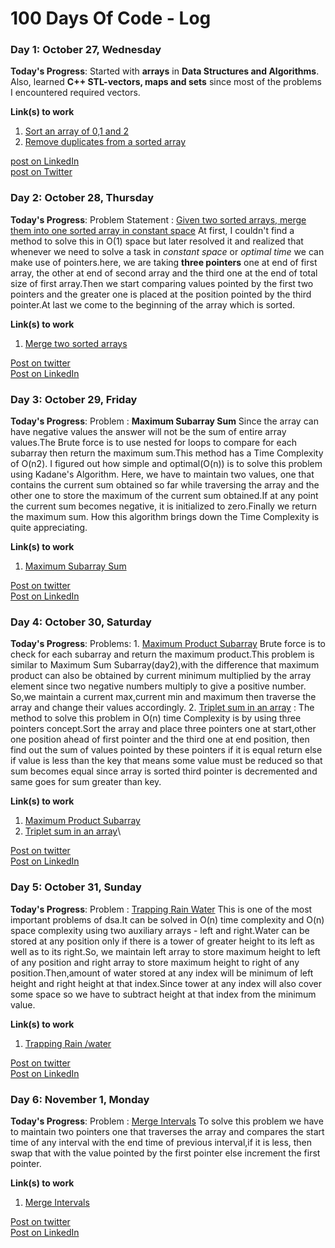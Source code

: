 # 100 Days Of Code - Log
### Day 1: October 27, Wednesday

**Today's Progress**: Started with **arrays** in **Data Structures and Algorithms**.\
                     Also, learned **C++ STL-vectors, maps and sets** since most of the problems I encountered required vectors.
                                          
**Link(s) to work**
1. [Sort an array of 0,1 and 2](https://github.com/Rakhi-Pundhir/100daysofcode/blob/master/day1_a.cpp)
2. [Remove duplicates from a sorted array](https://github.com/Rakhi-Pundhir/100daysofcode/blob/master/day1_b.cpp)

[post on LinkedIn](https://www.linkedin.com/posts/rakhi-pundhir-97aa0620b_100daysofcode-datastructures-algorithms-activity-6859162020344938496-JuSb)\
[post on Twitter](https://twitter.com/pundhir_rakhi/status/1453401934082183174)

### Day 2: October 28, Thursday

**Today's Progress**: Problem Statement : [Given two sorted arrays, merge them into one sorted array in constant space](https://leetcode.com/problems/merge-sorted-array/)
                      At first, I couldn't find a method to solve this in O(1) space but later resolved it and realized that whenever we need to solve a task in *constant space* or *optimal time* we can make use of pointers.here, we are taking **three pointers** one at end of first array, the other at end of second array and the third one at the end of total size of first array.Then we start comparing values pointed by the first two pointers and the greater one is placed at the position pointed by the third pointer.At last we come to the beginning of the array which is sorted.
                                                              
**Link(s) to work**
1. [Merge two sorted arrays](https://github.com/Rakhi-Pundhir/100daysofcode/blob/master/day2.cpp)

[Post on twitter](https://twitter.com/pundhir_rakhi/status/1453776797544292374)\
[Post on LinkedIn](https://www.linkedin.com/posts/rakhi-pundhir-97aa0620b_day2-100daysofcode-100daysofcoding-activity-6859540895470108672-uzmq)

### Day 3: October 29, Friday

**Today's Progress**: Problem : **Maximum Subarray Sum**
             Since the array can have negative values the answer will not be the sum of entire array values.The Brute force is to use nested for loops to compare for each subarray then return the maximum sum.This method has a Time Complexity of O(n2).
             I figured out how simple and optimal(O(n)) is to solve this problem using Kadane's Algorithm. Here, we have to maintain two values, one that contains the current sum obtained so far while traversing the array and the other one to store the maximum of the current sum obtained.If at any point the current sum becomes negative, it is initialized to zero.Finally we return the maximum sum. How this algorithm brings down the Time Complexity is quite appreciating.
             
**Link(s) to work**
1. [Maximum Subarray Sum](https://github.com/Rakhi-Pundhir/100daysofcode/blob/master/day3.cpp)

[Post on twitter](https://twitter.com/pundhir_rakhi/status/1454141348043317252)\
[Post on LinkedIn](https://www.linkedin.com/posts/rakhi-pundhir-97aa0620b_day3-100daysofcode-arrays-activity-6859904690054922240-6hHp)

### Day 4: October 30, Saturday

**Today's Progress**: Problems: 1. [Maximum Product Subarray](https://leetcode.com/problems/maximum-subarray/)
                                   Brute force is to check for each subarray and return the maximum product.This problem is similar to Maximum Sum Subarray(day2),with the difference that maximum product can also be obtained by current minimum multiplied by the array element since two negative numbers multiply to give a positive number.
So,we maintain a current max,current min and maximum then traverse the array and change their values accordingly.
2. [Triplet sum in an array](https://practice.geeksforgeeks.org/problems/triplet-sum-in-array-1587115621/1#) : The method to solve this problem in O(n) time Complexity is by using three pointers concept.Sort the array and place three pointers one at start,other one position ahead of first pointer and the third one at end position, then find out the sum of values pointed by these pointers if it is equal return else if value is less than the key that means some value must be reduced so that sum becomes equal since array is sorted third pointer is decremented and same goes for sum greater than key.
             
**Link(s) to work**
1. [Maximum Product Subarray](https://github.com/Rakhi-Pundhir/100daysofcode/blob/master/day4_a.cpp)
2. [Triplet sum in an array](https://github.com/Rakhi-Pundhir/100daysofcode/blob/master/day4_b.cpp)\


[Post on twitter](https://twitter.com/pundhir_rakhi/status/1454503615062687745)\
[Post on LinkedIn](https://www.linkedin.com/posts/rakhi-pundhir-97aa0620b_day4-100daysofcode-100daysofdsa-activity-6860268067155529728-yij6)

### Day 5: October 31, Sunday

**Today's Progress**: Problem : [Trapping Rain Water](https://leetcode.com/problems/trapping-rain-water/)
                               This is one of the most important problems of dsa.It can be solved in O(n) time complexity and O(n) space complexity using two auxiliary arrays -                      left and right.Water can be stored at any position only if there is a tower of greater height to its left as well as to its right.So, we maintain left array to store maximum height to left of any position and right array to store maximum height to right of any position.Then,amount of water stored at any index will be minimum of left height and right height at that index.Since tower at any index will also cover some space so we have to subtract height at that index from the minimum value.
             
**Link(s) to work**
1. [Trapping Rain /water](https://github.com/Rakhi-Pundhir/100daysofcode/blob/master/day5.cpp)

[Post on twitter](https://twitter.com/pundhir_rakhi/status/1454871631168294914)\
[Post on LinkedIn](https://www.linkedin.com/posts/rakhi-pundhir-97aa0620b_day5-100daysofcode-100daysofdsa-activity-6860636142484770816-jQBJ)

### Day 6: November 1, Monday

**Today's Progress**: Problem : [Merge Intervals](https://leetcode.com/problems/merge-intervals/)
                              To solve this problem we have to maintain two pointers one that traverses the array and compares the start time of any interval with the end time                                 of previous interval,if it is less, then swap that with the value pointed by the first pointer else increment the first pointer.
             
**Link(s) to work**
1. [Merge Intervals](https://github.com/Rakhi-Pundhir/100daysofcode/blob/master/day6.cpp)

[Post on twitter](https://twitter.com/pundhir_rakhi/status/1455224568793079811)\
[Post on LinkedIn](https://www.linkedin.com/posts/rakhi-pundhir-97aa0620b_day5-100daysofcode-100daysofdsa-activity-6860636142484770816-jQBJ)
             
